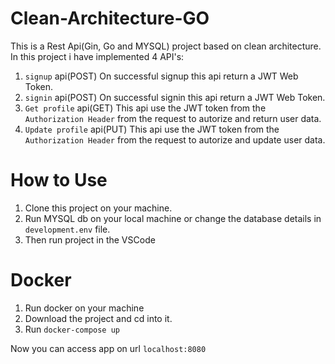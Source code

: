 # Clean-Architecture-GO

This is a Rest Api(Gin, Go and MYSQL) project based on clean architecture.
In this project i have implemented 4 API's:
1. `signup` api(POST) 
    On successful signup this api return a JWT Web Token.
2. `signin` api(POST)
    On successful signin this api return a JWT Web Token.
3. `Get profile` api(GET)
    This api use the JWT token from the `Authorization Header` from the request to autorize and return user data.
4. `Update profile` api(PUT)
    This api use the JWT token from the `Authorization Header` from the request to autorize and update user data.

# How to Use

1. Clone this project on your machine.
2. Run MYSQL db on your local machine or change the database details in `development.env` file.
3. Then run project in the VSCode

# Docker

1. Run docker on your machine 
2. Download the project and cd into it.
3. Run `docker-compose up`

Now you can access app on url `localhost:8080`
